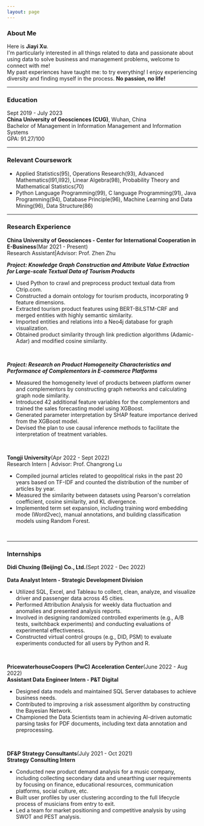 ```yaml
---
layout: page
---
```


### About Me

Here is **Jiayi Xu**. <br>
I'm particularly interested in all things related to data and passionate about using data to solve business and management problems, welcome to connect with me! <br>
My past experiences have taught me: to try everything! I enjoy experiencing diversity and finding myself in the process. 
**No passion, no life!**
<br>

---

### Education
Sept 2019 - July 2023 <br>
**China University of Geosciences (CUG)**, Wuhan, China <br>
Bachelor of Management in Information Management and Information Systems <br>
GPA: 91.27/100

---

### Relevant Coursework
- Applied Statistics(95), Operations Research(93), Advanced Mathematics(Ⅰ91,Ⅱ92), Linear Algebra(98), Probability Theory and Mathematical Statistics(70)
- Python Language Programming(99), C language Programming(91), Java Programming(94), Database Principle(96), Machine Learning and Data Mining(96), Data Structure(86)

---

### Research Experience
**China University of Geosciences - Center for International Cooperation in E-Business**(Mar 2021 - Present)      
Research Assistant|Advisor: Prof. Zhen Zhu<br>

**<em>Project: Knowledge Graph Construction and Attribute Value Extraction for Large-scale Textual Data of Tourism Products</em>**      
- Used Python to crawl and preprocess product textual data from Ctrip.com.
- Constructed a domain ontology for tourism products, incorporating 9 feature dimensions.
- Extracted tourism product features using BERT-BiLSTM-CRF and merged entities with highly semantic similarity.
- Imported entities and relations into a Neo4j database for graph visualization.
- Obtained product similarity through link prediction algorithms (Adamic-Adar) and modified cosine similarity.    
<br>

**<em>Project: Research on Product Homogeneity Characteristics and Performance of Complementors in E-commerce Platforms</em>**
- Measured the homogeneity level of products between platform owner and complementors by constructing graph networks and calculating graph node similarity.
- Introduced 42 additional feature variables for the complementors and trained the sales forecasting model using XGBoost.
- Generated parameter interpretation by SHAP feature importance derived from the XGBoost model.
- Devised the plan to use causal inference methods to facilitate the interpretation of treatment variables.
<br>

**Tongji University**(Apr 2022 - Sept 2022)<br> 
Research Intern | Advisor: Prof. Changrong Lu
- Compiled journal articles related to geopolitical risks in the past 20 years based on TF-IDF and counted the distribution of the number of articles by year.
- Measured the similarity between datasets using Pearson's correlation coefficient, cosine similarity, and KL divergence.
- Implemented term set expansion, including training word embedding mode (Word2vec), manual annotations, and building classification models using Random Forest.
<br>

---

### Internships
**Didi Chuxing (Beijing) Co., Ltd.**(Sept 2022 - Dec 2022)<br>                                                        
**Data Analyst Intern - Strategic Development Division**<br> 
- Utilized SQL, Excel, and Tableau to collect, clean, analyze, and visualize driver and passenger data across 45 cities.
- Performed Attribution Analysis for weekly data fluctuation and anomalies and presented analysis reports.
- Involved in designing randomized controlled experiments (e.g., A/B tests, switchback experiments) and conducting evaluations of experimental effectiveness.
- Constructed virtual control groups (e.g., DID, PSM) to evaluate experiments conducted for all users by Python and R.
<br>

**PricewaterhouseCoopers (PwC) Acceleration Center**(June 2022 - Aug 2022)<br> 
**Assistant Data Engineer Intern - P&T Digital**<br>                                           
- Designed data models and maintained SQL Server databases to achieve business needs.
- Contributed to improving a risk assessment algorithm by constructing the Bayesian Network.
- Championed the Data Scientists team in achieving AI-driven automatic parsing tasks for PDF documents, including text data annotation and preprocessing.
<br>

**DF&P Strategy Consultants**(July 2021 - Oct 2021)<br>
**Strategy Consulting Intern**<br>
- Conducted new product demand analysis for a music company, including collecting secondary data and unearthing user requirements by focusing on finance, educational resources, communication platforms, social culture, etc.
- Built user profiles by user clustering according to the full lifecycle process of musicians from entry to exit.
- Led a team for market positioning and competitive analysis by using SWOT and PEST analysis.
